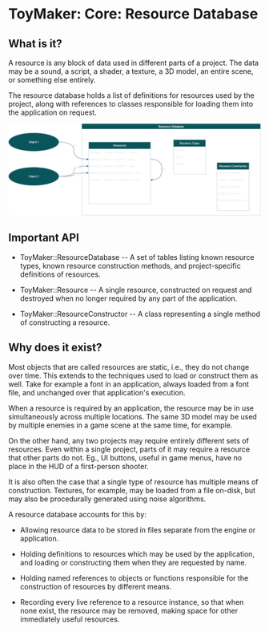 # ToyMaker: Core: Resource Database

## What is it?

A resource is any block of data used in different parts of a project.  The data may be a sound, a script, a shader, a texture, a 3D model, an entire scene, or something else entirely.

The resource database holds a list of definitions for resources used by the project, along with references to classes responsible for loading them into the application on request.

![An example scenario involving a resource database.](./Resource_Database_Example.png "An example scenario involving a resource database.")

## Important API

- ToyMaker::ResourceDatabase -- A set of tables listing known resource types, known resource construction methods, and project-specific definitions of resources.

- ToyMaker::Resource -- A single resource, constructed on request and destroyed when no longer required by any part of the application.

- ToyMaker::ResourceConstructor -- A class representing a single method of constructing a resource.

## Why does it exist?

Most objects that are called resources are static, i.e., they do not change over time. This extends to the techniques used to load or construct them as well.  Take for example a font in an application, always loaded from a font file, and unchanged over that application's execution.

When a resource is required by an application, the resource may be in use simultaneously across multiple locations.  The same 3D model may be used by multiple enemies in a game scene at the same time, for example.

On the other hand, any two projects may require entirely different sets of resources.  Even within a single project, parts of it may require a resource that other parts do not.  Eg., UI buttons, useful in game menus, have no place in the HUD of a first-person shooter.

It is also often the case that a single type of resource has multiple means of construction.  Textures, for example, may be loaded from a file on-disk, but may also be procedurally generated using noise algorithms.

A resource database accounts for this by:

- Allowing resource data to be stored in files separate from the engine or application.

- Holding definitions to resources which may be used by the application, and loading or constructing them when they are requested by name.

- Holding named references to objects or functions responsible for the construction of resources by different means.

- Recording every live reference to a resource instance, so that when none exist, the resource may be removed, making space for other immediately useful resources.
